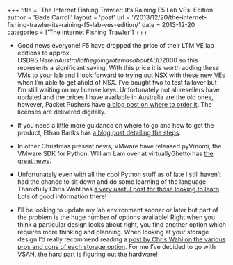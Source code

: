 +++
title = 'The Internet Fishing Trawler: It’s Raining F5 Lab VEs! Edition'
author = 'Bede Carroll'
layout = 'post'
url = '/2013/12/20/the-internet-fishing-trawler-its-raining-f5-lab-ves-edition/'
date = 2013-12-20
categories = ['The Internet Fishing Trawler']
+++

- Good news everyone! F5 have dropped the price of their LTM VE lab
  editions to approx. USD$95. Here in Australia the going rate was about
  AUD$2000 so this represents a significant saving. With this price it is
  worth adding these VMs to your lab and I look forward to trying out NSX
  with these new VEs when I’m able to get ahold of NSX. I’ve bought two to
  test failover but I’m still waiting on my license keys. Unfortunately
  not all resellers have updated and the prices I have available in
  Australia are the old ones, however, Packet Pushers have [a blog post on
  where to order it](http://packetpushers.net/f5-drops-lab-ve-price-to-95/).
  The licenses are delivered digitally.

- If you need a little more guidance on where to go and how to get the
  product, Ethan Banks has [a blog post detailing the
  steps](http://ethancbanks.com/2013/12/17/how-to-obtain-install-f5-big-ip-ve-lab-edition/).

- In other Christmas present news, VMware have released pyVmomi, the
  VMware SDK for Python. William Lam over at virtuallyGhetto has [the
  great news](http://www.virtuallyghetto.com/2013/12/early-xmas-gift-from-vmware-pyvmomi.html).

- Unfortunately even with all the cool Python stuff as of late I still
  haven’t had the chance to sit down and do some learning of the language.
  Thankfully Chris Wahl has [a very useful post for those looking to
  learn](http://wahlnetwork.com/2013/12/16/absolutely-can-learn-python-codecademy/).
  Lots of good information there!

- I’ll be looking to update my lab environment sooner or later but part of
  the problem is the huge number of options available! Right when you
  think a particular design looks about right, you find another option
  which requires more thinking and planning. When looking at your storage
  design I’d really recommend reading a [post by Chris Wahl on the
  various pros and cons of each storage
  option](http://wahlnetwork.com/2013/10/14/three-example-home-lab-storage-designs-using-ssds-spinning-disk/).
  For me I’ve decided to go with VSAN, the hard part is figuring out the
  hardware!
